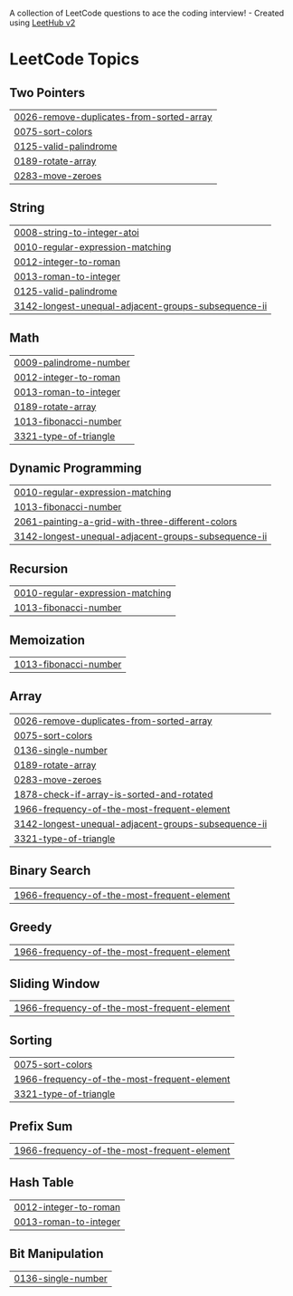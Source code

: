 A collection of LeetCode questions to ace the coding interview! - Created using [LeetHub v2](https://github.com/arunbhardwaj/LeetHub-2.0)
<!---LeetCode Topics Start-->
# LeetCode Topics
## Two Pointers
|  |
| ------- |
| [0026-remove-duplicates-from-sorted-array](https://github.com/sonamnimje/leetcode-practice-problem/tree/master/0026-remove-duplicates-from-sorted-array) |
| [0075-sort-colors](https://github.com/sonamnimje/leetcode-practice-problem/tree/master/0075-sort-colors) |
| [0125-valid-palindrome](https://github.com/sonamnimje/leetcode-practice-problem/tree/master/0125-valid-palindrome) |
| [0189-rotate-array](https://github.com/sonamnimje/leetcode-practice-problem/tree/master/0189-rotate-array) |
| [0283-move-zeroes](https://github.com/sonamnimje/leetcode-practice-problem/tree/master/0283-move-zeroes) |
## String
|  |
| ------- |
| [0008-string-to-integer-atoi](https://github.com/sonamnimje/leetcode-practice-problem/tree/master/0008-string-to-integer-atoi) |
| [0010-regular-expression-matching](https://github.com/sonamnimje/leetcode-practice-problem/tree/master/0010-regular-expression-matching) |
| [0012-integer-to-roman](https://github.com/sonamnimje/leetcode-practice-problem/tree/master/0012-integer-to-roman) |
| [0013-roman-to-integer](https://github.com/sonamnimje/leetcode-practice-problem/tree/master/0013-roman-to-integer) |
| [0125-valid-palindrome](https://github.com/sonamnimje/leetcode-practice-problem/tree/master/0125-valid-palindrome) |
| [3142-longest-unequal-adjacent-groups-subsequence-ii](https://github.com/sonamnimje/leetcode-practice-problem/tree/master/3142-longest-unequal-adjacent-groups-subsequence-ii) |
## Math
|  |
| ------- |
| [0009-palindrome-number](https://github.com/sonamnimje/leetcode-practice-problem/tree/master/0009-palindrome-number) |
| [0012-integer-to-roman](https://github.com/sonamnimje/leetcode-practice-problem/tree/master/0012-integer-to-roman) |
| [0013-roman-to-integer](https://github.com/sonamnimje/leetcode-practice-problem/tree/master/0013-roman-to-integer) |
| [0189-rotate-array](https://github.com/sonamnimje/leetcode-practice-problem/tree/master/0189-rotate-array) |
| [1013-fibonacci-number](https://github.com/sonamnimje/leetcode-practice-problem/tree/master/1013-fibonacci-number) |
| [3321-type-of-triangle](https://github.com/sonamnimje/leetcode-practice-problem/tree/master/3321-type-of-triangle) |
## Dynamic Programming
|  |
| ------- |
| [0010-regular-expression-matching](https://github.com/sonamnimje/leetcode-practice-problem/tree/master/0010-regular-expression-matching) |
| [1013-fibonacci-number](https://github.com/sonamnimje/leetcode-practice-problem/tree/master/1013-fibonacci-number) |
| [2061-painting-a-grid-with-three-different-colors](https://github.com/sonamnimje/leetcode-practice-problem/tree/master/2061-painting-a-grid-with-three-different-colors) |
| [3142-longest-unequal-adjacent-groups-subsequence-ii](https://github.com/sonamnimje/leetcode-practice-problem/tree/master/3142-longest-unequal-adjacent-groups-subsequence-ii) |
## Recursion
|  |
| ------- |
| [0010-regular-expression-matching](https://github.com/sonamnimje/leetcode-practice-problem/tree/master/0010-regular-expression-matching) |
| [1013-fibonacci-number](https://github.com/sonamnimje/leetcode-practice-problem/tree/master/1013-fibonacci-number) |
## Memoization
|  |
| ------- |
| [1013-fibonacci-number](https://github.com/sonamnimje/leetcode-practice-problem/tree/master/1013-fibonacci-number) |
## Array
|  |
| ------- |
| [0026-remove-duplicates-from-sorted-array](https://github.com/sonamnimje/leetcode-practice-problem/tree/master/0026-remove-duplicates-from-sorted-array) |
| [0075-sort-colors](https://github.com/sonamnimje/leetcode-practice-problem/tree/master/0075-sort-colors) |
| [0136-single-number](https://github.com/sonamnimje/leetcode-practice-problem/tree/master/0136-single-number) |
| [0189-rotate-array](https://github.com/sonamnimje/leetcode-practice-problem/tree/master/0189-rotate-array) |
| [0283-move-zeroes](https://github.com/sonamnimje/leetcode-practice-problem/tree/master/0283-move-zeroes) |
| [1878-check-if-array-is-sorted-and-rotated](https://github.com/sonamnimje/leetcode-practice-problem/tree/master/1878-check-if-array-is-sorted-and-rotated) |
| [1966-frequency-of-the-most-frequent-element](https://github.com/sonamnimje/leetcode-practice-problem/tree/master/1966-frequency-of-the-most-frequent-element) |
| [3142-longest-unequal-adjacent-groups-subsequence-ii](https://github.com/sonamnimje/leetcode-practice-problem/tree/master/3142-longest-unequal-adjacent-groups-subsequence-ii) |
| [3321-type-of-triangle](https://github.com/sonamnimje/leetcode-practice-problem/tree/master/3321-type-of-triangle) |
## Binary Search
|  |
| ------- |
| [1966-frequency-of-the-most-frequent-element](https://github.com/sonamnimje/leetcode-practice-problem/tree/master/1966-frequency-of-the-most-frequent-element) |
## Greedy
|  |
| ------- |
| [1966-frequency-of-the-most-frequent-element](https://github.com/sonamnimje/leetcode-practice-problem/tree/master/1966-frequency-of-the-most-frequent-element) |
## Sliding Window
|  |
| ------- |
| [1966-frequency-of-the-most-frequent-element](https://github.com/sonamnimje/leetcode-practice-problem/tree/master/1966-frequency-of-the-most-frequent-element) |
## Sorting
|  |
| ------- |
| [0075-sort-colors](https://github.com/sonamnimje/leetcode-practice-problem/tree/master/0075-sort-colors) |
| [1966-frequency-of-the-most-frequent-element](https://github.com/sonamnimje/leetcode-practice-problem/tree/master/1966-frequency-of-the-most-frequent-element) |
| [3321-type-of-triangle](https://github.com/sonamnimje/leetcode-practice-problem/tree/master/3321-type-of-triangle) |
## Prefix Sum
|  |
| ------- |
| [1966-frequency-of-the-most-frequent-element](https://github.com/sonamnimje/leetcode-practice-problem/tree/master/1966-frequency-of-the-most-frequent-element) |
## Hash Table
|  |
| ------- |
| [0012-integer-to-roman](https://github.com/sonamnimje/leetcode-practice-problem/tree/master/0012-integer-to-roman) |
| [0013-roman-to-integer](https://github.com/sonamnimje/leetcode-practice-problem/tree/master/0013-roman-to-integer) |
## Bit Manipulation
|  |
| ------- |
| [0136-single-number](https://github.com/sonamnimje/leetcode-practice-problem/tree/master/0136-single-number) |
<!---LeetCode Topics End-->